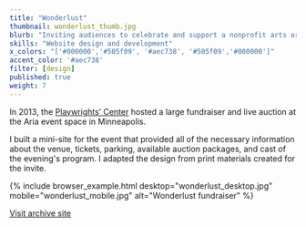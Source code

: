 ```yaml
---
title: "Wonderlust"
thumbnail: wonderlust_thumb.jpg
blurb: "Inviting audiences to celebrate and support a nonprofit arts organization."
skills: "Website design and development"
x_colors: "['#000000','#505f09', '#aec738', '#505f09','#000000']"
accent_color: '#aec738'
filter: [design]
published: true
weight: 7
---
```

In 2013, the [Playwrights&rsquo; Center][pwc] hosted a large fundraiser and live auction at the Aria event space in Minneapolis. 

I built a mini-site for the event that provided all of the necessary information about the venue, tickets, parking, available auction packages, and cast of the evening's program. I adapted the design from print materials created for the invite.

{% include browser_example.html desktop="wonderlust_desktop.jpg" mobile="wonderlust_mobile.jpg" alt="Wonderlust fundraiser" %}

<a href="http://ryanaripley.com/archive/wonderlust" class="button">Visit archive site</a>

[pwc]: http://pwcenter.org
